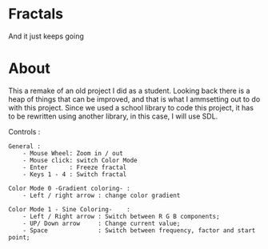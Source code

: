 # Fractals
And it just keeps going

# About

This a remake of an old project I did as a student.
Looking back there is a heap of things that can be improved, and that is what I ammsetting out to do with this project.
Since we used a school library to code this project, it has to be rewritten using another library, in this case, I will use SDL.

Controls :

```
General :
    - Mouse Wheel: Zoom in / out
    - Mouse click: switch Color Mode
    - Enter      : Freeze fractal
    - Keys 1 - 4 : Switch fractal

Color Mode 0 -Gradient coloring- :
    - Left / right arrow : change color gradient

Color Mode 1 - Sine Coloring-    :
    - Left / Right arrow : Switch between R G B components;
    - UP/ Down arrow     : Change current value;
    - Space              : Switch between frequency, factor and start point;

```
